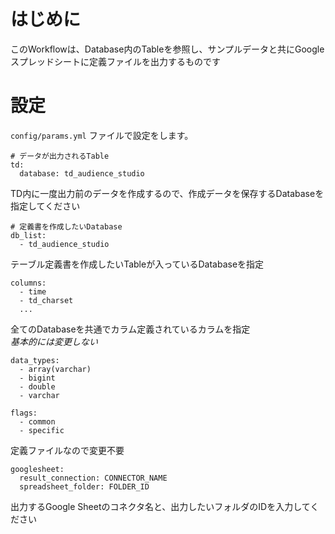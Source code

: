 # はじめに
このWorkflowは、Database内のTableを参照し、サンプルデータと共にGoogleスプレッドシートに定義ファイルを出力するものです

# 設定
`config/params.yml` ファイルで設定をします。  
  
```
# データが出力されるTable
td:
  database: td_audience_studio
```
TD内に一度出力前のデータを作成するので、作成データを保存するDatabaseを指定してください  
  

```
# 定義書を作成したいDatabase
db_list:
  - td_audience_studio
```
テーブル定義書を作成したいTableが入っているDatabaseを指定  
  

```
columns:
  - time
  - td_charset
  ...
```
全てのDatabaseを共通でカラム定義されているカラムを指定  
*基本的には変更しない*
  

```
data_types:
  - array(varchar)
  - bigint
  - double
  - varchar

flags:
  - common
  - specific
```
定義ファイルなので変更不要 
  
```
googlesheet:
  result_connection: CONNECTOR_NAME
  spreadsheet_folder: FOLDER_ID
```
出力するGoogle Sheetのコネクタ名と、出力したいフォルダのIDを入力してください
  